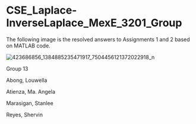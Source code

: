 # CSE_Laplace-InverseLaplace_MexE_3201_Group
The following image is the resolved answers to Assignments 1 and 2 based on MATLAB code.

![423686856_1384885235471917_7504456121372022918_n](https://github.com/stnll/CSE_Laplace-InverseLaplace_MexE_3201_Group_13_2024/assets/157665975/81165958-e167-4e5a-86f5-8f8141aaa941)

Group 13

Abong, Louwella

Atienza, Ma. Angela

Marasigan, Stanlee 

Reyes, Shervin 

